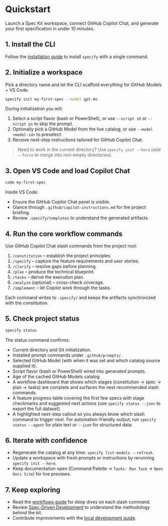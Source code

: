 # Quickstart

Launch a Spec Kit workspace, connect GitHub Copilot Chat, and generate your first specification in under 10 minutes.

## 1. Install the CLI

Follow the [installation guide](installation.md) to install `specify` with a single command.

## 2. Initialize a workspace

Pick a directory name and let the CLI scaffold everything for GitHub Models + VS Code.

```bash
specify init my-first-spec --model gpt-4o
```

During initialization you will:

1. Select a script flavor (bash or PowerShell), or use `--script sh` or `--script ps` to skip the prompt.
2. Optionally pick a GitHub Model from the live catalog, or use `--model <model-id>` to preselect.
3. Receive next-step instructions tailored for GitHub Copilot Chat.

> Need to work in the current directory? Use `specify init --here` (add `--force` to merge into non-empty directories).

## 3. Open VS Code and load Copilot Chat

```bash
code my-first-spec
```

Inside VS Code:

- Ensure the GitHub Copilot Chat panel is visible.
- Glance through `.github/copilot-instructions.md` for the project briefing.
- Review `.specify/templates` to understand the generated artifacts.

## 4. Run the core workflow commands

Use GitHub Copilot Chat slash commands from the project root:

1. `/constitution` – establish the project principles.
2. `/specify` – capture the feature requirements and user stories.
3. `/clarify` – resolve gaps before planning.
4. `/plan` – produce the technical blueprint.
5. `/tasks` – derive the execution plan.
6. `/analyze` (optional) – cross-check coverage.
7. `/implement` – let Copilot work through the tasks.

Each command writes to `.specify/` and keeps the artifacts synchronized with the constitution.

## 5. Check project status

```bash
specify status
```

The status command confirms:

- Current directory and Git initialization.
- Installed prompt commands under `.github/prompts/`.
- Selected GitHub Model (with when it was set and which catalog source supplied it).
- Script flavor (bash or PowerShell) wired into generated prompts.
- Age of the cached GitHub Models catalog.
- A workflow dashboard that shows which stages (constitution → spec → plan → tasks) are complete and surfaces the next recommended slash commands.
- A feature progress table covering the first few specs with stage checkmarks and suggested next actions (use `specify status --json` to export the full dataset).
- A highlighted next-step callout so you always know which slash command to trigger next. For automation-friendly output, run `specify status --agent` for plain text or `--json` for structured data.

## 6. Iterate with confidence

- Regenerate the catalog at any time: `specify list-models --refresh`.
- Update a workspace with fresh prompts or instructions by rerunning `specify init --here`.
- Keep documentation open (Command Palette → `Tasks: Run Task` → `Open Docs Site`) for live previews.

## 7. Keep exploring

- Read the [workflows guide](../workflows.md) for deep dives on each slash command.
- Review [Spec-Driven Development](../../spec-driven.md) to understand the methodology behind the kit.
- Contribute improvements with the [local development guide](../local-development.md).
